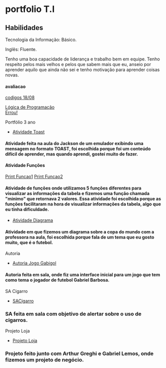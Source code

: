 # portfolio T.I
## Habilidades 
Tecnologia da Informação: Básico.

Inglês: Fluente.

Tenho uma boa capacidade de liderança e trabalho bem em equipe. Tenho respeito pelos mais velhos e pelos que sabem mais que eu, anseio por aprender aquilo que ainda não sei e tenho motivação para aprender coisas novas.

#### avaliacao
[codigos 18/08](/fundamentos_ti2/avaliacao_pratica/) 

<a href="https://github.com/bernardogevaerd/portfolio2A/tree/main/L%C3%B3gica%20de%20Programa%C3%A7%C3%A3o">Lógica de Programação</a><br>
<a href="https://conteudo.imguol.com.br/c/bol/fotos/97/2018/01/10/faustao-mostrou-que-nem-sempre-quem-sabe-faz-ao-vivo-1515582826765_300x200.jpg">Errou!</a>

Portfólio 3 ano
- [Atividade Toast](deveres.png)
#### Atividade feita na aula do Jackson de um emulador exibindo uma mensagem no formato TOAST, foi escolhida porque foi um conteúdo difícil de aprender, mas quando aprendi, gostei muito de fazer.

#### Atividade Funções
 [Print Funcao1](PrintCF1.png)
 [Print Funcao2](print5F.png)
#### Atividade de funções onde utilizamos 5 funções diferentes para visualizar as informações da tabela e fizemos uma função chamada "minimo" que retornava 2 valores. Essa atividade foi escolhida porque as funções facilitaram na hora de visualizar informações da tabela, algo que eu tinha dificuldade.

- [Atividade Diagrama](copadelmundi.drawio.png)
#### Atividade em que fizemos um diagrama sobre a copa do mundo com a professora na aula, foi escolhida porque fala de um tema que eu gosto muito, que é o futebol.

Autoria
- [Autoria Jogo Gabigol](jogogabi.png)
#### Autoria feita em sala, onde fiz uma interface inicial para um jogo que tem como tema o jogador de futebol Gabriel Barbosa.

SA Cigarro
- [SACigarro](Cigarro.zip)
### SA feita em sala com objetivo de alertar sobre o uso de cigarros.

Projeto Loja
- [Projeto Loja](Loja.zip)
### Projeto feito junto com Arthur Greghi e Gabriel Lemos, onde fizemos um projeto de negócio.
